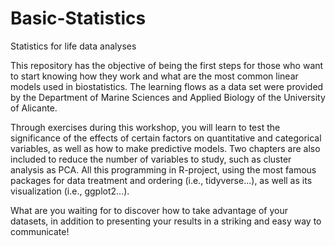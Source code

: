# Basic-Statistics
Statistics for life data analyses

This repository has the objective of being the first steps for those who want to start knowing how they work and what are the most common linear models used in biostatistics. The learning flows as a data set were provided by the Department of Marine Sciences and Applied Biology of the University of Alicante.

Through exercises during this workshop, you will learn to test the significance of the effects of certain factors on quantitative and categorical variables, as well as how to make predictive models. Two chapters are also included to reduce the number of variables to study, such as cluster analysis as PCA. All this programming in R-project, using the most famous packages for data treatment and ordering (i.e., tidyverse...), as well as its visualization (i.e., ggplot2...).

What are you waiting for to discover how to take advantage of your datasets, in addition to presenting your results in a striking and easy way to communicate!
